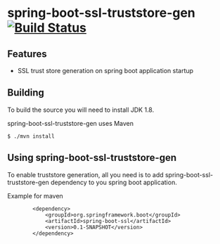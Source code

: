# spring-boot-ssl-truststore-gen [![Build Status](https://travis-ci.org/Orange-OpenSource/truststore-generator.svg?branch=master)](https://travis-ci.org/Orange-OpenSource/truststore-generator)


## Features

* SSL trust store generation on spring boot application startup

## Building

To build the source you will need to install JDK 1.8.

spring-boot-ssl-truststore-gen uses Maven

```
$ ./mvn install
```

## Using spring-boot-ssl-truststore-gen

To enable truststore generation, all you need is to add spring-boot-ssl-truststore-gen dependency to you spring boot application.

Example for maven

```
        <dependency>
            <groupId>org.springframework.boot</groupId>
            <artifactId>spring-boot-ssl</artifactId>
            <version>0.1-SNAPSHOT</version>
        </dependency>
```

